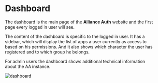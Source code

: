 # Dashboard

The dashboard is the main page of the **Alliance Auth** website and the first page every logged in user will see.

The content of the dashboard is specific to the logged in user. It has a sidebar, which will display the list of apps a user currently as access to based on his permissions. And it also shows which character the user has registered and to which group he belongs.

For admin users the dashboard shows additional technical information about the  AA instance.

![dashboard](/_static/images/features/core/dashboard/dashboard.png)
